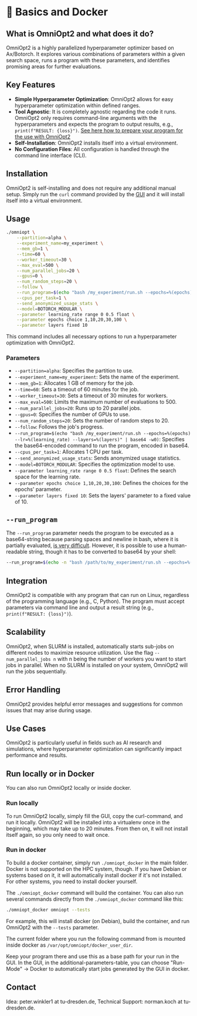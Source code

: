 # <span class='tutorial_icon invert_in_dark_mode'>🐳</span> Basics and Docker

<!-- How to use OmniOpt locally, on HPC-Systems or in Docker -->

<!-- Category: Preparations, Basics and Setup -->

<div id="toc"></div>

## What is OmniOpt2 and what does it do?

OmniOpt2 is a highly parallelized hyperparameter optimizer based on Ax/Botorch. It explores various combinations of parameters within a given search space, runs a program with these parameters, and identifies promising areas for further evaluations.

## Key Features

- **Simple Hyperparameter Optimization**: OmniOpt2 allows for easy hyperparameter optimization within defined ranges.
- **Tool Agnostic**: It is completely agnostic regarding the code it runs. OmniOpt2 only requires command-line arguments with the hyperparameters and expects the program to output results, e.g., `print(f"RESULT: {loss}")`. [See here how to prepare your program for the use with OmniOpt2](tutorials?tutorial=run_sh)
- **Self-Installation**: OmniOpt2 installs itself into a virtual environment.
- **No Configuration Files**: All configuration is handled through the command line interface (CLI).

## Installation

OmniOpt2 is self-installing and does not require any additional manual setup. Simply run the `curl` command provided by the [GUI](index) and it will install itself into a virtual environment.

## Usage

```bash
./omniopt \
	--partition=alpha \
	--experiment_name=my_experiment \
	--mem_gb=1 \
	--time=60 \
	--worker_timeout=30 \
	--max_eval=500 \
	--num_parallel_jobs=20 \
	--gpus=0 \
	--num_random_steps=20 \
	--follow \
	--run_program=$(echo "bash /my_experiment/run.sh --epochs=%(epochs) --learning_rate=%(learning_rate) --layers=%(layers)" | base64 -w0) \
	--cpus_per_task=1 \
	--send_anonymized_usage_stats \
	--model=BOTORCH_MODULAR \
	--parameter learning_rate range 0 0.5 float \
	--parameter epochs choice 1,10,20,30,100 \
	--parameter layers fixed 10
```

This command includes all necessary options to run a hyperparameter optimization with OmniOpt2.

### Parameters

- `--partition=alpha`: Specifies the partition to use.
- `--experiment_name=my_experiment`: Sets the name of the experiment.
- `--mem_gb=1`: Allocates 1 GB of memory for the job.
- `--time=60`: Sets a timeout of 60 minutes for the job.
- `--worker_timeout=30`: Sets a timeout of 30 minutes for workers.
- `--max_eval=500`: Limits the maximum number of evaluations to 500.
- `--num_parallel_jobs=20`: Runs up to 20 parallel jobs.
- `--gpus=0`: Specifies the number of GPUs to use.
- `--num_random_steps=20`: Sets the number of random steps to 20.
- `--follow`: Follows the job's progress.
- `--run_program=$(echo "bash /my_experiment/run.sh --epochs=%(epochs) --lr=%(learning_rate) --layers=%(layers)" | base64 -w0)`: Specifies the base64-encoded command to run the program, encoded in base64.
- `--cpus_per_task=1`: Allocates 1 CPU per task.
- `--send_anonymized_usage_stats`: Sends anonymized usage statistics.
- `--model=BOTORCH_MODULAR`: Specifies the optimization model to use.
- `--parameter learning_rate range 0 0.5 float`: Defines the search space for the learning rate.
- `--parameter epochs choice 1,10,20,30,100`: Defines the choices for the epochs' parameter.
- `--parameter layers fixed 10`: Sets the layers' parameter to a fixed value of 10.

## `--run_program`

The `--run_program` parameter needs the program to be executed as a base64-string because parsing spaces and newline in bash, where it is partially evaluated, [is very difficult](https://en.wikipedia.org/wiki/Delimiter#Delimiter_collision). However, it is possible to use a human-readable string, though it has to be converted to base64 by your shell:

```bash
--run_program=$(echo -n "bash /path/to/my_experiment/run.sh --epochs=%(epochs) --learning_rate=%(learning_rate) --layers=%(layers)" | base64 -w 0)
```

## Integration

OmniOpt2 is compatible with any program that can run on Linux, regardless of the programming language (e.g., C, Python). The program must accept parameters via command line and output a result string (e.g., `print(f"RESULT: {loss}")`).

## Scalability

OmniOpt2, when SLURM is installed, automatically starts sub-jobs on different nodes to maximize resource utilization. Use the flag `--num_parallel_jobs n` with n being the number of workers you want to start jobs in parallel. When no SLURM is installed on your system, OmniOpt2 will run the jobs sequentially.

## Error Handling

OmniOpt2 provides helpful error messages and suggestions for common issues that may arise during usage.

## Use Cases

OmniOpt2 is particularly useful in fields such as AI research and simulations, where hyperparameter optimization can significantly impact performance and results.

## Run locally or in Docker

You can also run OmniOpt2 locally or inside docker.

### Run locally

To run OmniOpt2 locally, simply fill the GUI, copy the curl-command, and run it locally. OmniOpt2 will be installed into a virtualenv once in the beginning, which may take up to 20 minutes. From then on, it will not install itself again, so you only need to wait once.

### Run in docker

To build a docker container, simply run `./omniopt_docker` in the main folder. Docker is not supported on the HPC system, though. If you have Debian or systems based on it, it will automatically install docker if it's not installed. For other systems, you need to install docker yourself.

The `./omniopt_docker` command will build the container. You can also run several commands directly from the `./omniopt_docker` command like this:

```bash
./omniopt_docker omniopt --tests
```

For example, this will install docker (on Debian), build the container, and run OmniOpt2 with the `--tests` parameter.

The current folder where you run the following command from is mounted inside docker as `/var/opt/omniopt/docker_user_dir`.

Keep your program there and use this as a base path for your run in the GUI. In the GUI, in the additional-parameters-table, you can choose "Run-Mode" → Docker to automatically start jobs generated by the GUI in docker.

## Contact

Idea: peter.winkler1 at tu-dresden.de, Technical Support: norman.koch at tu-dresden.de.
